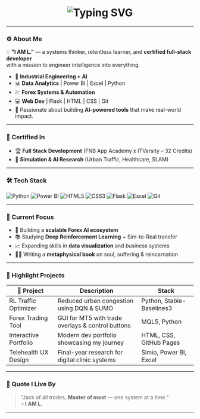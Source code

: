 <!-- GitHub Profile README.md -->

<h1 align="center">
  <img src="https://readme-typing-svg.herokuapp.com?font=Fira+Code&size=28&pause=1000&color=00F7FF&center=true&vCenter=true&width=600&lines=I+AM+L.+%F0%9F%91%8B;Engineer+%7C+Analyst+%7C+Trader;Certified+Full+Stack+Developer;System-First+%7C+Impact-Always" alt="Typing SVG" />
</h1>

---

### ⚙️ About Me

💡 **"I AM L."** — a systems thinker, relentless learner, and **certified full-stack developer**  
with a mission to engineer intelligence into everything.

- 🧠 **Industrial Engineering + AI**
- 📊 **Data Analytics** | Power BI | Excel | Python
- 💹 **Forex Systems & Automation**
- 💻 **Web Dev** | Flask | HTML | CSS | Git
- 🧬 Passionate about building **AI-powered tools** that make real-world impact.

---

### 📜 Certified In

- 🏆 **Full Stack Development** (FNB App Academy x ITVarsity – 32 Credits)
- 🧩 **Simulation & AI Research** (Urban Traffic, Healthcare, SLAM)

---

### 🛠️ Tech Stack

![Python](https://img.shields.io/badge/-Python-3776AB?style=for-the-badge&logo=python&logoColor=white)
![Power BI](https://img.shields.io/badge/-Power%20BI-F2C811?style=for-the-badge&logo=powerbi&logoColor=black)
![HTML5](https://img.shields.io/badge/-HTML5-E34F26?style=for-the-badge&logo=html5&logoColor=white)
![CSS3](https://img.shields.io/badge/-CSS3-1572B6?style=for-the-badge&logo=css3&logoColor=white)
![Flask](https://img.shields.io/badge/-Flask-000000?style=for-the-badge&logo=flask&logoColor=white)
![Excel](https://img.shields.io/badge/-Excel-217346?style=for-the-badge&logo=microsoft-excel&logoColor=white)
![Git](https://img.shields.io/badge/-Git-F05032?style=for-the-badge&logo=git&logoColor=white)

---

### 🎯 Current Focus

- 🧠 Building a **scalable Forex AI ecosystem**
- 📚 Studying **Deep Reinforcement Learning** + Sim-to-Real transfer
- 📈 Expanding skills in **data visualization** and business systems
- ✍🏾 Writing a **metaphysical book** on soul, suffering & reincarnation

---

### 📌 Highlight Projects

| 🧠 Project | Description | Stack |
|-----------|-------------|-------|
| RL Traffic Optimizer | Reduced urban congestion using DQN & SUMO | Python, Stable-Baselines3 |
| Forex Trading Tool | GUI for MT5 with trade overlays & control buttons | MQL5, Python |
| Interactive Portfolio | Modern dev portfolio showcasing my journey | HTML, CSS, GitHub Pages |
| Telehealth UX Design | Final-year research for digital clinic systems | Simio, Power BI, Excel |

---

### 💬 Quote I Live By

> “Jack of all trades, **Master of most** — one system at a time.”  
> – **I AM L.**

---

